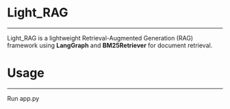 # Light_RAG
-----------
Light_RAG is a lightweight Retrieval-Augmented Generation (RAG) framework using **LangGraph** and **BM25Retriever** for document retrieval.


# Usage
------
Run app.py
